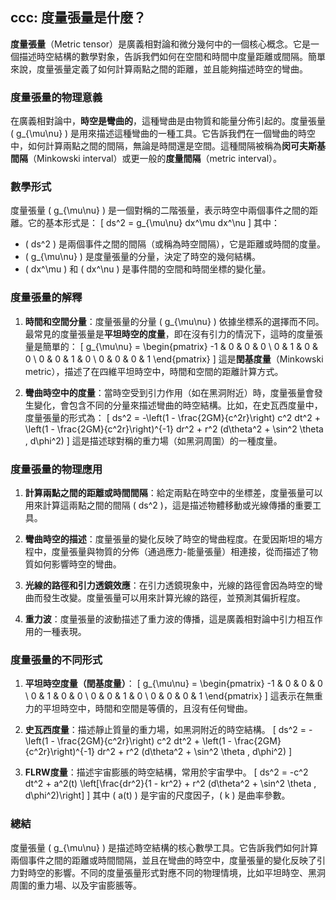 ## ccc: 度量張量是什麼？

**度量張量**（Metric tensor）是廣義相對論和微分幾何中的一個核心概念。它是一個描述時空結構的數學對象，告訴我們如何在空間和時間中度量距離或間隔。簡單來說，度量張量定義了如何計算兩點之間的距離，並且能夠描述時空的彎曲。

### **度量張量的物理意義**
在廣義相對論中，**時空是彎曲的**，這種彎曲是由物質和能量分佈引起的。度量張量 \( g_{\mu\nu} \) 是用來描述這種彎曲的一種工具。它告訴我們在一個彎曲的時空中，如何計算兩點之間的間隔，無論是時間還是空間。這種間隔被稱為**闵可夫斯基間隔**（Minkowski interval）或更一般的**度量間隔**（metric interval）。

### **數學形式**
度量張量 \( g_{\mu\nu} \) 是一個對稱的二階張量，表示時空中兩個事件之間的距離。它的基本形式是：
\[
ds^2 = g_{\mu\nu} dx^\mu dx^\nu
\]
其中：
- \( ds^2 \) 是兩個事件之間的間隔（或稱為時空間隔），它是距離或時間的度量。
- \( g_{\mu\nu} \) 是度量張量的分量，決定了時空的幾何結構。
- \( dx^\mu \) 和 \( dx^\nu \) 是事件間的空間和時間坐標的變化量。

### **度量張量的解釋**
1. **時間和空間分量**：度量張量的分量 \( g_{\mu\nu} \) 依據坐標系的選擇而不同。最常見的度量張量是**平坦時空的度量**，即在沒有引力的情況下，這時的度量張量是簡單的：
   \[
   g_{\mu\nu} =
   \begin{pmatrix}
   -1 & 0 & 0 & 0 \\
   0 & 1 & 0 & 0 \\
   0 & 0 & 1 & 0 \\
   0 & 0 & 0 & 1
   \end{pmatrix}
   \]
   這是**閏基度量**（Minkowski metric），描述了在四維平坦時空中，時間和空間的距離計算方式。

2. **彎曲時空中的度量**：當時空受到引力作用（如在黑洞附近）時，度量張量會發生變化，會包含不同的分量來描述彎曲的時空結構。比如，在史瓦西度量中，度量張量的形式為：
   \[
   ds^2 = -\left(1 - \frac{2GM}{c^2r}\right) c^2 dt^2 + \left(1 - \frac{2GM}{c^2r}\right)^{-1} dr^2 + r^2 (d\theta^2 + \sin^2 \theta \, d\phi^2)
   \]
   這是描述球對稱的重力場（如黑洞周圍）的一種度量。

### **度量張量的物理應用**
1. **計算兩點之間的距離或時間間隔**：給定兩點在時空中的坐標差，度量張量可以用來計算這兩點之間的間隔 \( ds^2 \)，這是描述物體移動或光線傳播的重要工具。
   
2. **彎曲時空的描述**：度量張量的變化反映了時空的彎曲程度。在愛因斯坦的場方程中，度量張量與物質的分佈（通過應力-能量張量）相連接，從而描述了物質如何影響時空的彎曲。

3. **光線的路徑和引力透鏡效應**：在引力透鏡現象中，光線的路徑會因為時空的彎曲而發生改變。度量張量可以用來計算光線的路徑，並預測其偏折程度。

4. **重力波**：度量張量的波動描述了重力波的傳播，這是廣義相對論中引力相互作用的一種表現。

### **度量張量的不同形式**
1. **平坦時空度量（閏基度量）**：
   \[
   g_{\mu\nu} =
   \begin{pmatrix}
   -1 & 0 & 0 & 0 \\
   0 & 1 & 0 & 0 \\
   0 & 0 & 1 & 0 \\
   0 & 0 & 0 & 1
   \end{pmatrix}
   \]
   這表示在無重力的平坦時空中，時間和空間是等價的，且沒有任何彎曲。

2. **史瓦西度量**：描述靜止質量的重力場，如黑洞附近的時空結構。
   \[
   ds^2 = -\left(1 - \frac{2GM}{c^2r}\right) c^2 dt^2 + \left(1 - \frac{2GM}{c^2r}\right)^{-1} dr^2 + r^2 (d\theta^2 + \sin^2 \theta \, d\phi^2)
   \]

3. **FLRW度量**：描述宇宙膨脹的時空結構，常用於宇宙學中。
   \[
   ds^2 = -c^2 dt^2 + a^2(t) \left[\frac{dr^2}{1 - kr^2} + r^2 (d\theta^2 + \sin^2 \theta \, d\phi^2)\right]
   \]
   其中 \( a(t) \) 是宇宙的尺度因子，\( k \) 是曲率參數。

### **總結**
度量張量 \( g_{\mu\nu} \) 是描述時空結構的核心數學工具。它告訴我們如何計算兩個事件之間的距離或時間間隔，並且在彎曲的時空中，度量張量的變化反映了引力對時空的影響。不同的度量張量形式對應不同的物理情境，比如平坦時空、黑洞周圍的重力場、以及宇宙膨脹等。